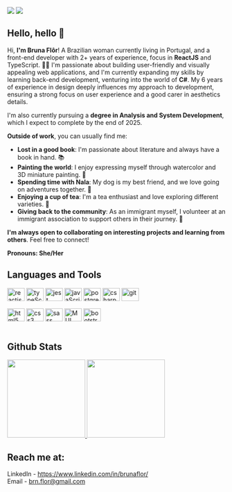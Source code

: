 <a target="_blank" href="https://www.linkedin.com/in/brunaflor/"><img src="https://img.shields.io/badge/LinkedIn-0077B5?style=for-the-badge&logo=linkedin&logoColor=white" /></a>
<a target="_blank" href="mailto:brn.flor@gmail.com"><img src="https://img.shields.io/badge/Gmail-D14836?style=for-the-badge&logo=gmail&logoColor=white" /></a>

## Hello, hello 🖖

Hi, **I'm Bruna Flôr**! A Brazilian woman currently living in Portugal, and a front-end developer with 2+ years of experience, focus in **ReactJS** and TypeScript. 👩‍💻 I'm passionate about building user-friendly and visually appealing web applications, and I'm currently expanding my skills by learning back-end development, venturing into the world of **C#**. My 6 years of experience in design deeply influences my approach to development, ensuring a strong focus on user experience and a good carer in aesthetics details.

I'm also currently pursuing a **degree in Analysis and System Development**, which I expect to complete by the end of 2025.

**Outside of work**, you can usually find me:

- **Lost in a good book**: I'm passionate about literature and always have a book in hand. 📚
- **Painting the world**: I enjoy expressing myself through watercolor and 3D miniature painting. 🎨
- **Spending time with Nala**: My dog is my best friend, and we love going on adventures together. 🐶
- **Enjoying a cup of tea**: I'm a tea enthusiast and love exploring different varieties. 🍵
- **Giving back to the community**: As an immigrant myself, I volunteer at an immigrant association to support others in their journey. 🤝

**I'm always open to collaborating on interesting projects and learning from others**. Feel free to connect!

**Pronouns: She/Her**

## Languages and Tools
<div style="display:inline_block">
  <img alt="reactjs logo" align="center" height="30" width="40" src="https://cdn.jsdelivr.net/gh/devicons/devicon/icons/react/react-original.svg" />
  <img alt="typeScript logo" align="center" height="30" width="40" src="https://cdn.jsdelivr.net/gh/devicons/devicon/icons/typescript/typescript-plain.svg" />
  <img alt="jest logo" align="center" height="30" width="40"  src="https://cdn.jsdelivr.net/gh/devicons/devicon/icons/jest/jest-plain.svg" />
  <img alt="javaScript logo" align="center" height="30" width="40" src="https://cdn.jsdelivr.net/gh/devicons/devicon/icons/javascript/javascript-plain.svg" />
  <img alt="postgreSQL" align="center" height="30" width="40" src="https://cdn.jsdelivr.net/gh/devicons/devicon@latest/icons/postgresql/postgresql-original.svg" />
  <img alt="csharp" align="center" height="30" width="40" src="https://cdn.jsdelivr.net/gh/devicons/devicon@latest/icons/csharp/csharp-plain.svg" />
  <img alt="git" align="center" height="30" width="40" src="https://cdn.jsdelivr.net/gh/devicons/devicon@latest/icons/git/git-original.svg" />
</div>
<br/>
<div style="display:inline_block">
  <img alt="html5 logo" align="center" height="30" width="40" src="https://cdn.jsdelivr.net/gh/devicons/devicon/icons/html5/html5-plain.svg" />
  <img alt="css3 logo" align="center" height="30" width="40" src="https://cdn.jsdelivr.net/gh/devicons/devicon/icons/css3/css3-plain.svg" />
  <img alt="sass logo" align="center" height="30" width="40" src="https://cdn.jsdelivr.net/gh/devicons/devicon/icons/sass/sass-original.svg" />
  <img alt="MUI logo" align="center" height="30" width="40" src="https://cdn.jsdelivr.net/gh/devicons/devicon@latest/icons/materialui/materialui-original.svg" />
  <img alt="bootstrap logo" align="center" height="30" width="40" src="https://cdn.jsdelivr.net/gh/devicons/devicon/icons/bootstrap/bootstrap-plain.svg" />
</div>
<br/>

## Github Stats
<div>
<a href="https://github.com/bruflor"><img height="180em" src="https://github-readme-stats.vercel.app/api?username=bruflor&show_icons=true&theme=vue-dark" />
<img height="180em" src="https://github-readme-stats.vercel.app/api/top-langs/?username=bruflor&layout=compact&theme=vue-dark" /></a>
</div>

## Reach me at:
LinkedIn - <a target="_blank" href="https://www.linkedin.com/in/brunaflor/">https://www.linkedin.com/in/brunaflor/</a>
<br/>
Email - <a target="_blank" href="mailto:brn.flor@gmail.com">brn.flor@gmail.com</a>
